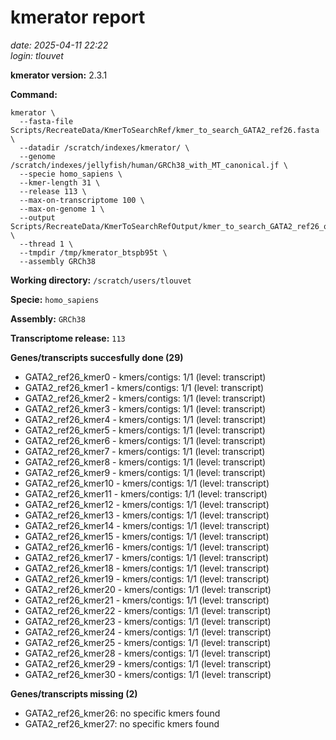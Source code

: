 # kmerator report
*date: 2025-04-11 22:22*  
*login: tlouvet*

**kmerator version:** 2.3.1

**Command:**

```
kmerator \
  --fasta-file Scripts/RecreateData/KmerToSearchRef/kmer_to_search_GATA2_ref26.fasta \
  --datadir /scratch/indexes/kmerator/ \
  --genome /scratch/indexes/jellyfish/human/GRCh38_with_MT_canonical.jf \
  --specie homo_sapiens \
  --kmer-length 31 \
  --release 113 \
  --max-on-transcriptome 100 \
  --max-on-genome 1 \
  --output Scripts/RecreateData/KmerToSearchRefOutput/kmer_to_search_GATA2_ref26_output \
  --thread 1 \
  --tmpdir /tmp/kmerator_btspb95t \
  --assembly GRCh38
```

**Working directory:** `/scratch/users/tlouvet`

**Specie:** `homo_sapiens`

**Assembly:** `GRCh38`

**Transcriptome release:** `113`

**Genes/transcripts succesfully done (29)**

- GATA2_ref26_kmer0 - kmers/contigs: 1/1 (level: transcript)
- GATA2_ref26_kmer1 - kmers/contigs: 1/1 (level: transcript)
- GATA2_ref26_kmer2 - kmers/contigs: 1/1 (level: transcript)
- GATA2_ref26_kmer3 - kmers/contigs: 1/1 (level: transcript)
- GATA2_ref26_kmer4 - kmers/contigs: 1/1 (level: transcript)
- GATA2_ref26_kmer5 - kmers/contigs: 1/1 (level: transcript)
- GATA2_ref26_kmer6 - kmers/contigs: 1/1 (level: transcript)
- GATA2_ref26_kmer7 - kmers/contigs: 1/1 (level: transcript)
- GATA2_ref26_kmer8 - kmers/contigs: 1/1 (level: transcript)
- GATA2_ref26_kmer9 - kmers/contigs: 1/1 (level: transcript)
- GATA2_ref26_kmer10 - kmers/contigs: 1/1 (level: transcript)
- GATA2_ref26_kmer11 - kmers/contigs: 1/1 (level: transcript)
- GATA2_ref26_kmer12 - kmers/contigs: 1/1 (level: transcript)
- GATA2_ref26_kmer13 - kmers/contigs: 1/1 (level: transcript)
- GATA2_ref26_kmer14 - kmers/contigs: 1/1 (level: transcript)
- GATA2_ref26_kmer15 - kmers/contigs: 1/1 (level: transcript)
- GATA2_ref26_kmer16 - kmers/contigs: 1/1 (level: transcript)
- GATA2_ref26_kmer17 - kmers/contigs: 1/1 (level: transcript)
- GATA2_ref26_kmer18 - kmers/contigs: 1/1 (level: transcript)
- GATA2_ref26_kmer19 - kmers/contigs: 1/1 (level: transcript)
- GATA2_ref26_kmer20 - kmers/contigs: 1/1 (level: transcript)
- GATA2_ref26_kmer21 - kmers/contigs: 1/1 (level: transcript)
- GATA2_ref26_kmer22 - kmers/contigs: 1/1 (level: transcript)
- GATA2_ref26_kmer23 - kmers/contigs: 1/1 (level: transcript)
- GATA2_ref26_kmer24 - kmers/contigs: 1/1 (level: transcript)
- GATA2_ref26_kmer25 - kmers/contigs: 1/1 (level: transcript)
- GATA2_ref26_kmer28 - kmers/contigs: 1/1 (level: transcript)
- GATA2_ref26_kmer29 - kmers/contigs: 1/1 (level: transcript)
- GATA2_ref26_kmer30 - kmers/contigs: 1/1 (level: transcript)


**Genes/transcripts missing (2)**

- GATA2_ref26_kmer26: no specific kmers found
- GATA2_ref26_kmer27: no specific kmers found
